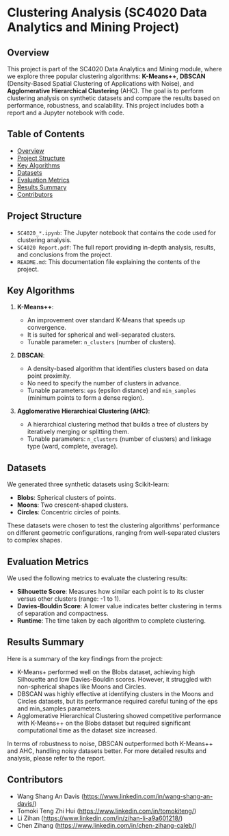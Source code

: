 # Clustering Analysis (SC4020 Data Analytics and Mining Project)

## Overview

This project is part of the SC4020 Data Analytics and Mining module, where we explore three popular clustering algorithms: **K-Means++**, **DBSCAN** (Density-Based Spatial Clustering of Applications with Noise), and **Agglomerative Hierarchical Clustering** (AHC). The goal is to perform clustering analysis on synthetic datasets and compare the results based on performance, robustness, and scalability. This project includes both a report and a Jupyter notebook with code.

## Table of Contents
- [Overview](#overview)
- [Project Structure](#project-structure)
- [Key Algorithms](#key-algorithms)
- [Datasets](#datasets)
- [Evaluation Metrics](#evaluation-metrics)
- [Results Summary](#results-summary)
- [Contributors](#contributors)

## Project Structure

- `SC4020_*.ipynb`: The Jupyter notebook that contains the code used for clustering analysis.
- `SC4020 Report.pdf`: The full report providing in-depth analysis, results, and conclusions from the project.
- `README.md`: This documentation file explaining the contents of the project.

## Key Algorithms

1. **K-Means++**:
   - An improvement over standard K-Means that speeds up convergence.
   - It is suited for spherical and well-separated clusters.
   - Tunable parameter: `n_clusters` (number of clusters).

2. **DBSCAN**:
   - A density-based algorithm that identifies clusters based on data point proximity.
   - No need to specify the number of clusters in advance.
   - Tunable parameters: `eps` (epsilon distance) and `min_samples` (minimum points to form a dense region).

3. **Agglomerative Hierarchical Clustering (AHC)**:
   - A hierarchical clustering method that builds a tree of clusters by iteratively merging or splitting them.
   - Tunable parameters: `n_clusters` (number of clusters) and linkage type (ward, complete, average).

## Datasets

We generated three synthetic datasets using Scikit-learn:
- **Blobs**: Spherical clusters of points.
- **Moons**: Two crescent-shaped clusters.
- **Circles**: Concentric circles of points.

These datasets were chosen to test the clustering algorithms' performance on different geometric configurations, ranging from well-separated clusters to complex shapes.

## Evaluation Metrics

We used the following metrics to evaluate the clustering results:
- **Silhouette Score**: Measures how similar each point is to its cluster versus other clusters (range: -1 to 1).
- **Davies-Bouldin Score**: A lower value indicates better clustering in terms of separation and compactness.
- **Runtime**: The time taken by each algorithm to complete clustering.

## Results Summary

Here is a summary of the key findings from the project:

- K-Means+ performed well on the Blobs dataset, achieving high Silhouette and low Davies-Bouldin scores. However, it struggled with non-spherical shapes like Moons and Circles.
- DBSCAN was highly effective at identifying clusters in the Moons and Circles datasets, but its performance required careful tuning of the eps and min_samples parameters.
- Agglomerative Hierarchical Clustering showed competitive performance with K-Means++ on the Blobs dataset but required significant computational time as the dataset size increased.

In terms of robustness to noise, DBSCAN outperformed both K-Means++ and AHC, handling noisy datasets better.
For more detailed results and analysis, please refer to the report.

## Contributors

- Wang Shang An Davis (https://www.linkedin.com/in/wang-shang-an-davis/)
- Tomoki Teng Zhi Hui (https://www.linkedin.com/in/tomokiteng/)
- Li Zihan (https://www.linkedin.com/in/zihan-li-a9a601218/)
- Chen Zihang (https://www.linkedin.com/in/chen-zihang-caleb/)


